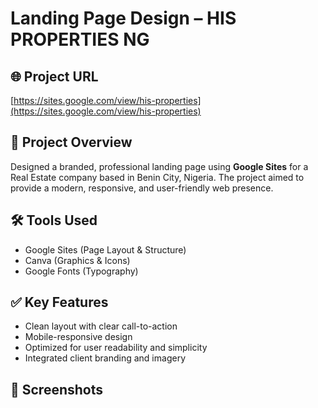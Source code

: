 # Landing Page Design – HIS PROPERTIES NG

## 🌐 Project URL
[https://sites.google.com/view/his-properties](https://sites.google.com/view/his-properties)

## 🎯 Project Overview
Designed a branded, professional landing page using **Google Sites** for a Real Estate company based in Benin City, Nigeria. The project aimed to provide a modern, responsive, and user-friendly web presence.

## 🛠️ Tools Used
- Google Sites (Page Layout & Structure)
- Canva (Graphics & Icons)
- Google Fonts (Typography)

## ✅ Key Features
- Clean layout with clear call-to-action
- Mobile-responsive design
- Optimized for user readability and simplicity
- Integrated client branding and imagery

## 📸 Screenshots
